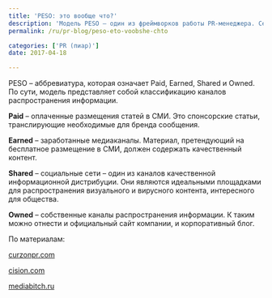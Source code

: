 ```yaml
---
title: 'PESO: это вообще что?'
description: 'Модель PESO – один из фреймворков работы PR-менеджера. Сейчас Консалтинговая группа «Полилог» вам все расшифрует. PESO – аббревиатура, которая означает Paid, Earned, Shared и Owned. По сути, модель представляет собой классификацию каналов распространения информации. Paid – оплаченные размещения статей в СМИ. Это спонсорские статьи, транслирующие необходимые для бренда'
permalink: /ru/pr-blog/peso-eto-voobshe-chto

categories: ['PR (пиар)']
date: 2017-04-18

---
```

<p>PESO &ndash; аббревиатура, которая означает Paid, Earned, Shared и Owned. По сути, модель представляет собой классификацию каналов распространения информации.</p>
<p><strong>Paid</strong>&nbsp;&ndash; оплаченные размещения статей в СМИ. Это спонсорские статьи, транслирующие необходимые для бренда сообщения.</p>
<p><strong>Earned</strong>&nbsp;&ndash; заработанные медиаканалы. Материал, претендующий на бесплатное размещение в СМИ, должен содержать качественный контент.</p>
<p><strong>Shared</strong>&nbsp;&ndash; социальные сети &ndash; один из каналов качественной информационной дистрибуции. Они являются идеальными площадками для распространения визуального и вирусного контента, интересного для общества.</p>
<p><strong>Owned</strong>&nbsp;&ndash; собственные каналы распространения информации. К таким можно отнести и официальный сайт компании, и корпоративный блог.</p>
<p>По материалам:</p>
<p><a href="http://www.curzonpr.com/theprinsider/the-peso-model-for-pr-and-marketing/" target="_blank" rel="noopener noreferrer">curzonpr.com</a></p>
<p><a href="http://www.cision.com/us/2016/10/how-the-peso-model-changes-prs-conversation/" target="_blank" rel="noopener noreferrer">cision.com</a></p>
<p><a href="http://mediabitch.ru/peso/" target="_blank" rel="noopener noreferrer">mediabitch.ru</a></p>

